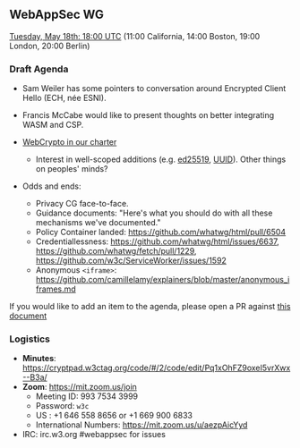 ## WebAppSec WG

[Tuesday, May 18th: 18:00 UTC](https://www.timeanddate.com/worldclock/fixedtime.html?iso=20210518T1800) (11:00 California, 14:00 Boston, 19:00 London, 20:00 Berlin)

### Draft Agenda

*   Sam Weiler has some pointers to conversation around Encrypted Client Hello (ECH, née ESNI).

*   Francis McCabe would like to present thoughts on better integrating WASM and CSP.

*   [WebCrypto in our charter](https://github.com/w3c/webappsec/pull/584)
    *   Interest in well-scoped additions (e.g. [ed25519](https://github.com/w3ctag/design-reviews/issues/466), [UUID](https://github.com/WICG/uuid)). Other things on peoples' minds?

*   Odds and ends:
    *   Privacy CG face-to-face.
    *   Guidance documents: "Here's what you should do with all these mechanisms we've documented."
    *   Policy Container landed: https://github.com/whatwg/html/pull/6504
    *   Credentiallessness: https://github.com/whatwg/html/issues/6637, https://github.com/whatwg/fetch/pull/1229, https://github.com/w3c/ServiceWorker/issues/1592
    *   Anonymous `<iframe>`: https://github.com/camillelamy/explainers/blob/master/anonymous_iframes.md 

If you would like to add an item to the agenda, please open a PR against [this document](https://github.com/w3c/webappsec/blob/master/meetings/2021/2021-05-18-agenda.md)

### Logistics

*   **Minutes**: https://cryptpad.w3ctag.org/code/#/2/code/edit/Pq1xOhFZ9oxeI5vrXwx--B3a/
*   **Zoom**: https://mit.zoom.us/join
    * Meeting ID: 993 7534 3999
    * Password: `w3c`
    * US : +1 646 558 8656 or +1 669 900 6833
    * International Numbers: https://mit.zoom.us/u/aezpAicYyd
*   IRC: irc.w3.org #webappsec for issues

